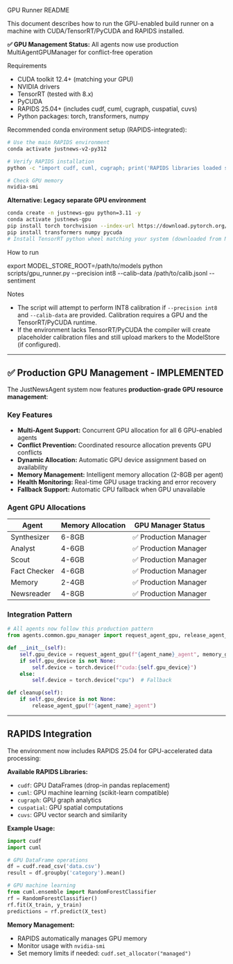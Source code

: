 GPU Runner README

This document describes how to run the GPU-enabled build runner on a machine
with CUDA/TensorRT/PyCUDA and RAPIDS installed.

**✅ GPU Management Status:** All agents now use production MultiAgentGPUManager for conflict-free operation

Requirements
- CUDA toolkit 12.4+ (matching your GPU)
- NVIDIA drivers
- TensorRT (tested with 8.x)
- PyCUDA
- RAPIDS 25.04+ (includes cudf, cuml, cugraph, cuspatial, cuvs)
- Python packages: torch, transformers, numpy

Recommended conda environment setup (RAPIDS-integrated):

```bash
# Use the main RAPIDS environment
conda activate justnews-v2-py312

# Verify RAPIDS installation
python -c "import cudf, cuml, cugraph; print('RAPIDS libraries loaded successfully')"

# Check GPU memory
nvidia-smi
```

**Alternative: Legacy separate GPU environment**
```bash
conda create -n justnews-gpu python=3.11 -y
conda activate justnews-gpu
pip install torch torchvision --index-url https://download.pytorch.org/whl/cu124
pip install transformers numpy pycuda
# Install TensorRT python wheel matching your system (downloaded from NVIDIA)
```

How to run

export MODEL_STORE_ROOT=/path/to/models
python scripts/gpu_runner.py --precision int8 --calib-data /path/to/calib.jsonl --sentiment

Notes
- The script will attempt to perform INT8 calibration if `--precision int8` and
  `--calib-data` are provided. Calibration requires a GPU and the TensorRT/PyCUDA
  runtime.
- If the environment lacks TensorRT/PyCUDA the compiler will create placeholder
  calibration files and still upload markers to the ModelStore (if configured).

---

## ✅ **Production GPU Management - IMPLEMENTED**

The JustNewsAgent system now features **production-grade GPU resource management**:

### Key Features
- **Multi-Agent Support:** Concurrent GPU allocation for all 6 GPU-enabled agents
- **Conflict Prevention:** Coordinated resource allocation prevents GPU conflicts
- **Dynamic Allocation:** Automatic GPU device assignment based on availability
- **Memory Management:** Intelligent memory allocation (2-8GB per agent)
- **Health Monitoring:** Real-time GPU usage tracking and error recovery
- **Fallback Support:** Automatic CPU fallback when GPU unavailable

### Agent GPU Allocations
| Agent | Memory Allocation | GPU Manager Status |
|-------|------------------|-------------------|
| Synthesizer | 6-8GB | ✅ Production Manager |
| Analyst | 4-6GB | ✅ Production Manager |
| Scout | 4-6GB | ✅ Production Manager |
| Fact Checker | 4-6GB | ✅ Production Manager |
| Memory | 2-4GB | ✅ Production Manager |
| Newsreader | 4-8GB | ✅ Production Manager |

### Integration Pattern
```python
# All agents now follow this production pattern
from agents.common.gpu_manager import request_agent_gpu, release_agent_gpu

def __init__(self):
    self.gpu_device = request_agent_gpu(f"{agent_name}_agent", memory_gb=X)
    if self.gpu_device is not None:
        self.device = torch.device(f"cuda:{self.gpu_device}")
    else:
        self.device = torch.device("cpu")  # Fallback

def cleanup(self):
    if self.gpu_device is not None:
        release_agent_gpu(f"{agent_name}_agent")
```

---

RAPIDS Integration
------------------

The environment now includes RAPIDS 25.04 for GPU-accelerated data processing:

**Available RAPIDS Libraries:**
- `cudf`: GPU DataFrames (drop-in pandas replacement)
- `cuml`: GPU machine learning (scikit-learn compatible)
- `cugraph`: GPU graph analytics
- `cuspatial`: GPU spatial computations
- `cuvs`: GPU vector search and similarity

**Example Usage:**
```python
import cudf
import cuml

# GPU DataFrame operations
df = cudf.read_csv('data.csv')
result = df.groupby('category').mean()

# GPU machine learning
from cuml.ensemble import RandomForestClassifier
rf = RandomForestClassifier()
rf.fit(X_train, y_train)
predictions = rf.predict(X_test)
```

**Memory Management:**
- RAPIDS automatically manages GPU memory
- Monitor usage with `nvidia-smi`
- Set memory limits if needed: `cudf.set_allocator("managed")`
